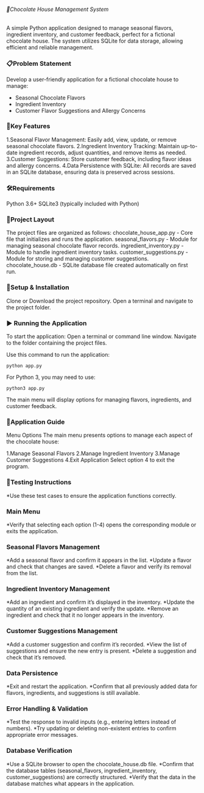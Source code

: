 ###### 🍫Chocolate House Management System
A simple Python application designed to manage seasonal flavors, ingredient inventory, and customer feedback, perfect for a fictional chocolate house. The system utilizes SQLite for data storage, allowing efficient and reliable management.

### 📋Problem Statement
Develop a user-friendly application for a fictional chocolate house to manage:
* Seasonal Chocolate Flavors
* Ingredient Inventory
* Customer Flavor Suggestions and Allergy Concerns

### 🌟Key Features
1.Seasonal Flavor Management: Easily add, view, update, or remove seasonal chocolate flavors.
2.Ingredient Inventory Tracking: Maintain up-to-date ingredient records, adjust quantities, and remove items as needed.
3.Customer Suggestions: Store customer feedback, including flavor ideas and allergy concerns.
4.Data Persistence with SQLite: All records are saved in an SQLite database, ensuring data is preserved across sessions.

### 🛠Requirements
Python 3.6+
SQLite3 (typically included with Python)

### 📁Project Layout
The project files are organized as follows:
chocolate_house_app.py - Core file that initializes and runs the application.
seasonal_flavors.py - Module for managing seasonal chocolate flavor records.
ingredient_inventory.py - Module to handle ingredient inventory tasks.
customer_suggestions.py - Module for storing and managing customer suggestions.
chocolate_house.db - SQLite database file created automatically on first run.

### 🚀Setup & Installation
Clone or Download the project repository.
Open a terminal and navigate to the project folder.

### ▶️ Running the Application
To start the application:
Open a terminal or command line window.
Navigate to the folder containing the project files.

Use this command to run the application:
```
python app.py
```
For Python 3, you may need to use:
```
python3 app.py
```
The main menu will display options for managing flavors, ingredients, and customer feedback.

### 📖Application Guide

Menu Options
The main menu presents options to manage each aspect of the chocolate house:

1.Manage Seasonal Flavors
2.Manage Ingredient Inventory
3.Manage Customer Suggestions
4.Exit Application
Select option 4 to exit the program.

### 🧪Testing Instructions
*Use these test cases to ensure the application functions correctly.

### Main Menu
*Verify that selecting each option (1-4) opens the corresponding module or exits the application.

### Seasonal Flavors Management
*Add a seasonal flavor and confirm it appears in the list.
*Update a flavor and check that changes are saved.
*Delete a flavor and verify its removal from the list.

### Ingredient Inventory Management
*Add an ingredient and confirm it’s displayed in the inventory.
*Update the quantity of an existing ingredient and verify the update.
*Remove an ingredient and check that it no longer appears in the inventory.

### Customer Suggestions Management
*Add a customer suggestion and confirm it’s recorded.
*View the list of suggestions and ensure the new entry is present.
*Delete a suggestion and check that it’s removed.

### Data Persistence
*Exit and restart the application.
*Confirm that all previously added data for flavors, ingredients, and suggestions is still available.

### Error Handling & Validation
*Test the response to invalid inputs (e.g., entering letters instead of numbers).
*Try updating or deleting non-existent entries to confirm appropriate error messages.

### Database Verification
*Use a SQLite browser to open the chocolate_house.db file.
*Confirm that the database tables (seasonal_flavors, ingredient_inventory, customer_suggestions) are correctly structured.
*Verify that the data in the database matches what appears in the application.
